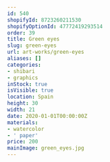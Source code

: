 ```yaml
---
id: 540
shopifyId: 8723260211530
shopifyOptionId: 47772419293514
order: 39
title: Green eyes
slug: green-eyes
url: art-works/green-eyes
aliases: []
categories:
- shibari
- graphics
inStock: true
isVisible: true
location: Spain
height: 30
width: 21
date: 2020-01-01T00:00:00Z
materials:
- watercolor
- ' paper'
price: 200
mainImage: green_eyes.jpg
---
```

